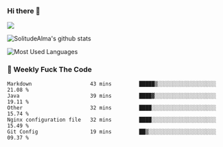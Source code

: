 ### Hi there 👋

<p>
  <a href="https://count.getloli.com/"><img src="https://count.getloli.com/get/@:solitudealma"></a>
</p>

![SolitudeAlma's github stats](https://github-readme-stats.vercel.app/api?username=solitudealma&show_icons=true&theme=radical)

![Most Used Languages](https://github-readme-stats.vercel.app/api/top-langs/?username=solitudealma&layout=compact&hide_border=true&theme=dark)
<!-- ![visitors](https://visitor-badge.glitch.me/badge?page_id=solitudealma.solitudealma.id) -->


### :dart: Weekly Fuck The Code

<!--START_SECTION:waka-->
```text
Markdown                   43 mins         █████▒░░░░░░░░░░░░░░░░░░░   21.08 % 
Java                       39 mins         ████▓░░░░░░░░░░░░░░░░░░░░   19.11 % 
Other                      32 mins         ████░░░░░░░░░░░░░░░░░░░░░   15.74 % 
Nginx configuration file   32 mins         ████░░░░░░░░░░░░░░░░░░░░░   15.49 % 
Git Config                 19 mins         ██▒░░░░░░░░░░░░░░░░░░░░░░   09.37 % 
```
<!--END_SECTION:waka-->
